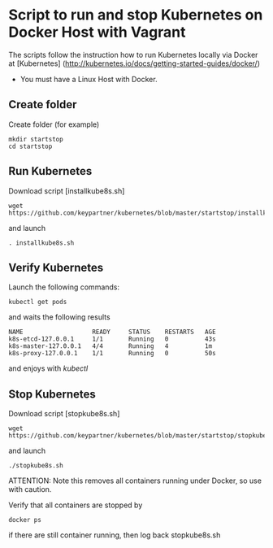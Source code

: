 # Script to run and stop Kubernetes on Docker Host with Vagrant 
The scripts follow the instruction how to run Kubernetes locally via Docker at [Kubernetes] (http://kubernetes.io/docs/getting-started-guides/docker/)
- You must have a Linux Host with Docker.

## Create folder 
Create folder (for example)
```
mkdir startstop
cd startstop
```
## Run Kubernetes
Download script [installkube8s.sh]
```
wget https://github.com/keypartner/kubernetes/blob/master/startstop/installkube8s.sh
```
and launch 
```
. installkube8s.sh
```

## Verify Kubernetes 
Launch the following commands:
```
kubectl get pods
```
and waits the following results
```
NAME                   READY     STATUS    RESTARTS   AGE
k8s-etcd-127.0.0.1     1/1       Running   0          43s
k8s-master-127.0.0.1   4/4       Running   4          1m
k8s-proxy-127.0.0.1    1/1       Running   0          50s
```
and enjoys with *kubectl*

## Stop Kubernetes
Download script [stopkube8s.sh]
```
wget https://github.com/keypartner/kubernetes/blob/master/startstop/stopkube8s.sh
```
and launch
```
./stopkube8s.sh
```
ATTENTION: Note this removes all containers running under Docker, so use with caution.

Verify that all containers are stopped by 
```
docker ps 
```
if there are still container running, then log back stopkube8s.sh
